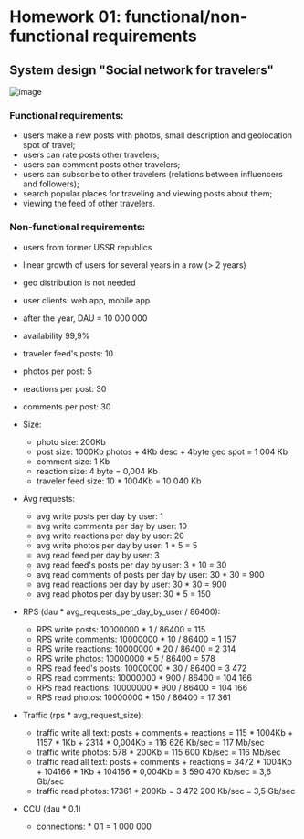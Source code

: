 Homework 01: functional/non-functional requirements
=======

## System design "Social network for travelers"
![image](https://github.com/user-attachments/assets/2712c495-7088-4746-a2e3-df7fb2bdcffc)


### Functional requirements:
 - users make a new posts with photos, small description and geolocation spot of travel;
 - users can rate posts other travelers;
 - users can comment posts other travelers;
 - users can subscribe to other travelers (relations between influencers and followers);
 - search popular places for traveling and viewing posts about them;
 - viewing the feed of other travelers.


### Non-functional requirements:
 - users from former USSR republics
 - linear growth of users for several years in a row (> 2 years)
 - geo distribution is not needed
 - user clients: web app, mobile app
 - after the year, DAU = 10 000 000
 - availability 99,9%
 - traveler feed's posts: 10
 - photos per post: 5
 - reactions per post: 30
 - comments per post: 30


 - Size:
   - photo size: 200Kb
   - post size: 1000Kb photos + 4Kb desc + 4byte geo spot = 1 004 Kb
   - comment size: 1 Kb
   - reaction size: 4 byte = 0,004 Kb
   - traveler feed size: 10 * 1004Kb = 10 040 Kb


 - Avg requests:
   - avg write posts per day by user: 1
   - avg write comments per day by user: 10
   - avg write reactions per day by user: 20
   - avg write photos per day by user: 1 * 5 = 5
   - avg read feed per day by user: 3
   - avg read feed's posts per day by user: 3 * 10 = 30
   - avg read comments of posts per day by user: 30 * 30 = 900
   - avg read reactions per day by user: 30 * 30 = 900
   - avg read photos per day by user: 30 * 5 = 150


 - RPS (dau * avg_requests_per_day_by_user / 86400):
   - RPS write posts: 10000000 * 1 / 86400 = 115
   - RPS write comments: 10000000 * 10 / 86400 = 1 157
   - RPS write reactions: 10000000 * 20 / 86400 = 2 314
   - RPS write photos: 10000000 * 5 / 86400 = 578
   - RPS read feed's posts: 10000000 * 30 / 86400 = 3 472
   - RPS read comments: 10000000 * 900 / 86400 = 104 166
   - RPS read reactions: 10000000 * 900 / 86400 = 104 166
   - RPS read photos: 10000000 * 150 / 86400 = 17 361


 - Traffic (rps * avg_request_size):
   - traffic write all text: posts + comments + reactions = 115 * 1004Kb + 1157 * 1Kb + 2314 * 0,004Kb = 116 626 Kb/sec = 117 Mb/sec
   - traffic write photos: 578 * 200Kb = 115 600 Kb/sec = 116 Mb/sec
   - traffic read all text: posts + comments + reactions = 3472 * 1004Kb + 104166 * 1Kb + 104166 * 0,004Kb = 3 590 470 Kb/sec = 3,6 Gb/sec
   - traffic read photos: 17361 * 200Kb = 3 472 200 Kb/sec = 3,5 Gb/sec


 - CCU (dau * 0.1)
   - connections: * 0.1 = 1 000 000 
